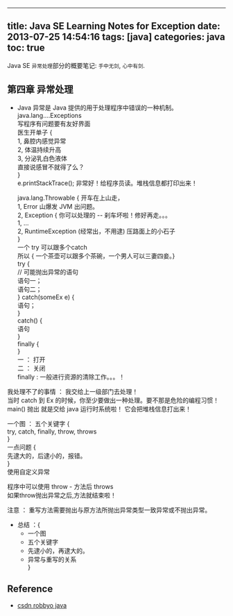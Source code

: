 
---
title: Java SE Learning Notes for Exception
date: 2013-07-25 14:54:16
tags: [java]
categories: java
toc: true
---

Java SE `异常处理`部分的概要笔记: `手中无剑`, `心中有剑`.

<!-- more --> 

## 第四章 异常处理  

* Java 异常是 Java 提供的用于处理程序中错误的一种机制。  
  java.lang....Exceptions  
  写程序有问题要有友好界面  
  医生开单子 {  
    1, 鼻腔内感觉异常  
    2, 体温持续升高  
    3, 分泌乳白色液体  
    直接说感冒不就得了么？  
  }  
  e.printStackTrace(); 非常好！给程序员读。堆栈信息都打印出来！  
    
  java.lang.Throwable { 开车在上山走，  
      1, Error         山爆发 JVM 出问题。  
      2, Exception {   你可以处理的 -- 刹车坏啦！修好再走。。。  
        1, ...  
        2, RuntimeException  (经常出，不用逮) 压路面上的小石子  
    }  
  一个 try 可以跟多个catch  
  所以 { 一个茶壶可以跟多个茶碗，一个男人可以三妻四妾。}  
  try {  
    // 可能抛出异常的语句  
    语句一；  
    语句二；  
  } catch(someEx e) {  
    语句；  
    }  
    catch() {  
        语句  
    }  
    finally {  
    }  
一 ： 打开  
二 ： 关闭  
finally : 一般进行资源的清除工作。。。！  
  
我处理不了的事情 ： 我交给上一级部门去处理！  
当时 catch 到 Ex 的时候，你至少要做出一种处理。要不那是危险的编程习惯！  
main() 抛出 就是交给 java 运行时系统啦！ 它会把堆栈信息打出来！  
  
一个图 ： 五个关键字 {  
    try, catch, finally, throw, throws  
}  
一点问题 {  
    先逮大的，后逮小的，报错。  
}  
使用自定义异常  
  
程序中可以使用 throw - 方法后 throws  
如果throw抛出异常之后,方法就结束啦！  
  
注意 ： 重写方法需要抛出与原方法所抛出异常类型一致异常或不抛出异常。  
  
* 总结 ：{  
     * 一个图  
     * 五个关键字  
     * 先逮小的，再逮大的。  
     * 异常与重写的关系  
}  
  

## Reference

- [csdn robbyo java][1]            
                    
[1]: http://blog.csdn.net/robbyo/article/category/1328994/14